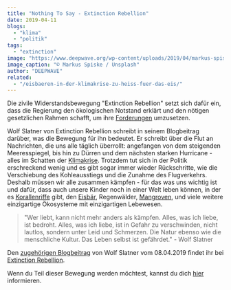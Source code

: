 ```yaml
---
title: "Nothing To Say - Extinction Rebellion"
date: 2019-04-11
blogs: 
  - "klima"
  - "politik"
tags: 
  - "extinction"
image: "https://www.deepwave.org/wp-content/uploads/2019/04/markus-spiske-DbwoDjKUiVE-unsplash-scaled.jpg"
image_caption: "© Markus Spiske / Unsplash"
author: "DEEPWAVE"
related: 
  - "/eisbaeren-in-der-klimakrise-zu-heiss-fuer-das-eis/"
---
```


Die zivile Widerstandsbewegung "Extinction Rebellion" setzt sich dafür ein, dass die Regierung den ökologischen Notstand erklärt und den nötigen gesetzlichen Rahmen schafft, um ihre [Forderungen](https://extinctionrebellion.de/forderungen/) umzusetzen.

Wolf Slatner von Extinction Rebellion schreibt in seinem Blogbeitrag darüber, was die Bewegung für ihn bedeutet. Er schreibt über die Flut an Nachrichten, die uns alle täglich überrollt: angefangen von dem steigenden Meeresspiegel, bis hin zu Dürren und dem nächsten starken Hurricane - alles im Schatten der [Klimakrise](https://www.deepwave.org/die-ozeane/klimawandel/). Trotzdem tut sich in der Politik erschreckend wenig und es gibt sogar immer wieder Rückschritte, wie die Verschiebung des Kohleausstiegs und die Zunahme des Flugverkehrs. Deshalb müssen wir alle zusammen kämpfen - für das was uns wichtig ist und dafür, dass auch unsere Kinder noch in einer Welt leben können, in der es [Korallenriffe](https://www.deepwave.org/die-ozeane/korallen/) gibt, den [Eisbär](https://www.deepwave.org/eisbaeren-in-der-klimakrise-zu-heiss-fuer-das-eis/), Regenwälder, [Mangroven](https://www.deepwave.org/projekte/mangrovenprojekt/), und viele weitere einzigartige Ökosysteme mit einzigartigen Lebewesen.

> "Wer liebt, kann nicht mehr anders als kämpfen. Alles, was ich liebe, ist bedroht. Alles, was ich liebe, ist in Gefahr zu verschwinden, nicht lautlos, sondern unter Leid und Schmerzen. Die Natur ebenso wie die menschliche Kultur. Das Leben selbst ist gefährdet." - Wolf Slatner

Den [zugehörigen Blogbeitrag](https://extinctionrebellion.de/blog/nothing-to-say/) von Wolf Slatner vom 08.04.2019 findet ihr bei [Extinction Rebellion](https://extinctionrebellion.de/).

Wenn du Teil dieser Bewegung werden möchtest, kannst du dich [hier](https://extinctionrebellion.de/aktiv-werden/) informieren.
